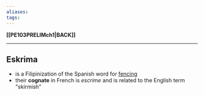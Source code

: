 ```yaml
---
aliases:
tags:
---
```

**[[PE103PRELIMch1|BACK]]**

---
## Eskrima
- is a Filipinization of the Spanish word for <u>fencing</u>
- their **cognate** in French is *escrime* and is related to the English term "skirmish"